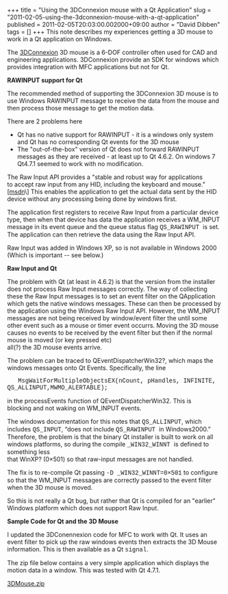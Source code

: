 +++
title = "Using the 3DConnexion mouse with a Qt Application"
slug = "2011-02-05-using-the-3dconnexion-mouse-with-a-qt-application"
published = 2011-02-05T20:03:00.002000+09:00
author = "David Dibben"
tags = []
+++
This note describes my experiences getting a 3D mouse to work in a Qt
application on Windows.  
  
The [3DConnexion](http://www.3dconnexion.com/) 3D mouse is a 6-DOF
controller often used for CAD and engineering applications. 3DConnexion
provide an SDK for windows which provides integration with MFC
applications but not for Qt.  
  
  
**RAWINPUT support for Qt**  
  
The recommended method of supporting the 3DConnexion 3D mouse is to
use Windows RAWINPUT message to receive the data from the mouse and then
process those message to get the motion data.  
  
There are 2 problems here  
  

-   Qt has no native support for RAWINPUT - it is a windows only system
    and Qt has no corresponding Qt events for the 3D mouse
-   The "out-of-the-box" version of Qt does not forward RAWINPUT
    messages as they are received - at least up to Qt 4.6.2. <span
    class="underline">On windows 7 Qt4.7.1 seemed to work with no
    modification</span>.

  
The Raw Input API provides a "stable and robust way for applications
to accept raw input from any HID, including the keyboard and mouse."
\[[msdn](http://msdn.microsoft.com/en-us/library/ms645543(v=vs.85).aspx)\]
This enables the application to get the actual data sent by the HID
device without any processing being done by windows first.  
  
The application first registers to receive Raw Input from a
particular device type, then when that device has data the application
receives a WM\_INPUT message in its event queue and the queue status
flag <span class="Apple-style-span"
style="font-family: 'Courier New', Courier, monospace;">QS\_RAWINPUT
</span>is set. The application can then retrieve the data using the Raw
Input API.  
  
Raw Input was added in Windows XP, so is not available in Windows 2000  
(Which is important -- see below.)  
  
**Raw Input and Qt**  
  
The problem with Qt (at least in 4.6.2) is that the version from the
installer does not process Raw Input messages correctly. The way of
collecting these the Raw Input messages is to set an event filter on the
QApplication which gets the native windows messages. These can then be
processed by the application using the Windows Raw Input API. However,
the WM\_INPUT messages are not being received by window/event filter the
until some other event such as a mouse or timer event occurrs. Moving
the 3D mouse causes no events to be received by the event filter but
then if the normal mouse is moved (or key pressed etc)  
all(?) the 3D mouse events arrive.  
  
The problem can be traced to QEventDispatcherWin32?, which maps the
windows messages onto Qt Events. Specifically, the line  
  
<span class="Apple-style-span"
style="font-family: 'Courier New', Courier, monospace;">  
MsgWaitForMultipleObjectsEX(nCount, pHandles, INFINITE,
QS\_ALLINPUT,</span><span class="Apple-style-span"
style="font-family: 'Courier New', Courier, monospace;">MWMO\_ALERTABLE);</span>  
  
in the processEvents function of QEventDispatcherWin32. This is
blocking and not waking on WM\_INPUT events.  
  
The windows documentation for this notes that <span
class="Apple-style-span"
style="font-family: 'Courier New', Courier, monospace;">QS\_ALLINPUT</span>,
which includes <span class="Apple-style-span"
style="font-family: 'Courier New', Courier, monospace;">QS\_INPUT</span>,
“does not include <span class="Apple-style-span"
style="font-family: 'Courier New', Courier, monospace;">QS\_RAWINPUT
</span>in Windows2000.” Therefore, the problem is that the binary Qt
installer is built to work on all windows platforms, so during the
compile <span class="Apple-style-span"
style="font-family: 'Courier New', Courier, monospace;">\_WIN32\_WINNT
</span>is defined to something less  
that WinXP? (0×501) so that raw-input messages are not handled.  
  
The fix is to re-compile Qt passing <span class="Apple-style-span"
style="font-family: 'Courier New', Courier, monospace;">-D
\_WIN32\_WINNT=0×501</span> to configure so that the WM\_INPUT messages
are correctly passed to the event filter when the 3D mouse is moved.  
  
So this is not really a Qt bug, but rather that Qt is compiled for
an "earlier" Windows platform which does not support Raw Input.  
  
**Sample Code for Qt and the 3D Mouse**  
  
I updated the 3DConennexion code for MFC to work with Qt. It uses an
event filter to pick up the raw windows events then extracts the 3D
Mouse information. This is then available as a Qt <span
class="Apple-style-span"
style="font-family: 'Courier New', Courier, monospace;">signal</span>.  
  
The zip file below contains a very simple application which displays the
motion data in a window. This was tested with Qt 4.7.1.  
  
[3DMouse.zip](http://codegardening.s3.amazonaws.com/3DMouse.zip)
